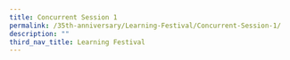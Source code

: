 ```yaml
---
title: Concurrent Session 1
permalink: /35th-anniversary/Learning-Festival/Concurrent-Session-1/
description: ""
third_nav_title: Learning Festival
---
```

